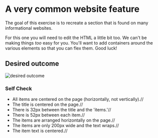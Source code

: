 # A very common website feature

The goal of this exercise is to recreate a section that is found on many informational websites.

For this one you will need to edit the HTML a little bit too. We can't be making things _too_ easy for you. You'll want to add containers around the various elements so that you can flex them. Good luck!

## Desired outcome

![desired outcome](./desired-outcome.png)

### Self Check

- All items are centered on the page (horizontally, not vertically).//  
- The title is centered on the page.//
- There is 32px between the title and the 'items.'//
- There is 52px between each item.//
- The items are arranged horizontally on the page.//
- The items are only 200px wide and the text wraps.//
- The item text is centered.//
